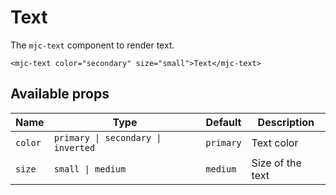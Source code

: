 # Text

The `mjc-text` component to render text.

```mjml
<mjc-text color="secondary" size="small">Text</mjc-text>
```

## Available props

| Name    | Type                               | Default   | Description      |
| ------- | ---------------------------------- | --------- | ---------------- |
| `color` | `primary \| secondary \| inverted` | `primary` | Text color       |
| `size`  | `small \| medium`                  | `medium`  | Size of the text |

